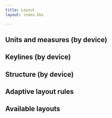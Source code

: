 ```yaml
---
title: Layout
layout: index.hbs

---
```


## Units and measures (by device)

## Keylines (by device)

## Structure (by device)

## Adaptive layout rules

## Available layouts
